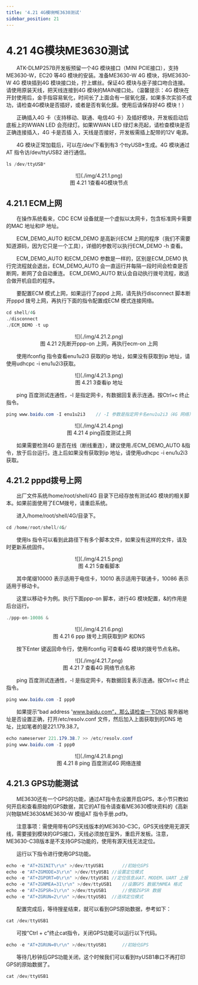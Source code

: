 ```yaml
---
title: '4.21 4G模块ME3630测试'
sidebar_position: 21
---
```


# 4.21 4G模块ME3630测试

&emsp;&emsp;ATK-DLMP257B开发板预留一个4G 模块接口（MINI PCIE接口），支持ME3630-W，EC20 等4G 模块的安装。准备ME3630-W 4G 模块，将ME3630-W 4G 模块插到4G 模块接口处，拧上螺丝。保证4G 模块与座子接口吻合连接。请使用原装天线，把天线连接到4G 模块的MAIN接口处。（温馨提示：4G 模块在开封使用后，金手指容易氧化，时间长了上面会有一层氧化膜，如果多次实验不成功，请检查4G模块是否插好，或者是否有氧化膜。使用后请保存好4G 模块！）

&emsp;&emsp;正确插入4G 卡（支持移动、联通、电信4G 卡）及插好模块，开发板启动后底板上的WWAN LED 会亮绿灯。如果WWAN LED 绿灯未亮起，请检查模块是否正确连接插入，4G 卡是否插
入，天线是否接好，开发板需插上配带的12V 电源。

&emsp;&emsp;4G 模块正常加载后，可以在/dev/下看到有3 个ttyUSB*生成。4G 模块通过AT 指令访/dev/ttyUSB2 进行通信。

```c#
ls /dev/ttyUSB*
```


<center>
![](./img/4.21.1.png)<br />
图 4.21 1查看4G模块节点
</center>

## 4.21.1 ECM上网

&emsp;&emsp;在操作系统看来，CDC ECM 设备就是一个虚拟以太网卡，包含标准网卡需要的MAC 地址和IP 地址。

&emsp;&emsp;ECM_DEMO_AUTO 和ECM_DEMO 是高新兴ECM 上网的程序（我们不需要知道源码，因为它只是一个工具），详细的参数可以执行ECM_DEMO -h 查看。

&emsp;&emsp;ECM_DEMO_AUTO 和ECM_DEMO 参数是一样的，区别是ECM_DEMO 执行完流程就会退出，ECM_DEMO_AUTO 会一直运行并每隔一段时间会检查是否断网，断网了会自动重连。                   ECM_DEMO_AUTO 默认会自动执行拨号流程，故适合做开机自启的程序。

&emsp;&emsp;要配置ECM 模式上网，如果运行了pppd 上网，请先执行disconnect 脚本断开pppd 拨号上网，再执行下面的指令配置成ECM 模式连接网络。

```c#
cd shell/4G
./disconnect
./ECM_DEMO -t up
```

<center>
![](./img/4.21.2.png)<br />
图 4.21 2先断开ppp-on 上网，再执行ecm-on 上网
</center>


&emsp;&emsp;使用ifconfig 指令查看enu1u2i3 获取的ip 地址，如果没有获取到ip 地址，请使用udhcpc -i enu1u2i3获取。

<center>
![](./img/4.21.3.png)<br />
图 4.21 3查看ip 地址
</center>

&emsp;&emsp;ping 百度测试连通性，-I 是指定网卡，有数据回复表示连通。按Ctrl+c 终止指令。

```c#
ping www.baidu.com -I enu1u2i3    // -I 参数是指定网卡名enu1u2i3（4G 网络）
```

<center>
![](./img/4.21.4.png)<br />
图 4.21 4 ping百度测试上网
</center>


&emsp;&emsp;如果需要检测4G 是否在线（断线重连），建议使用./ECM_DEMO_AUTO &指令，放于后台运行。连上后如果没有获取到ip 地址，请使用udhcpc -i enu1u2i3 获取。

## 4.21.2 pppd拨号上网

&emsp;&emsp;出厂文件系统/home/root/shell/4G 目录下已经存放有测试4G 模块的相关脚本。如果前面使用了ECM拨号，请重启系统。

&emsp;&emsp;进入/home/root/shell/4G/目录下。

```c#
cd /home/root/shell/4G/
```

&emsp;&emsp;使用ls 指令可以看到此路径下有多个脚本文件，如果没有这样的文件，请及时更新系统固件。

<center>
![](./img/4.21.5.png)<br />
图 4.21 5查看脚本
</center>

&emsp;&emsp;其中尾缀10000 表示适用于电信卡，10010 表示适用于联通卡，10086 表示适用于移动卡。

&emsp;&emsp;这里以移动卡为例。执行下面ppp-on 脚本，进行4G 模块配置，&的作用是后台运行。

```c#
./ppp-on-10086 &
```

<center>
![](./img/4.21.6.png)<br />
图 4.21 6 ppp 拨号上网获取到IP 和DNS
</center>

&emsp;&emsp;按下Enter 键返回命令行，使用ifconfig 可查看4G 模块的拨号节点名称。

<center>
![](./img/4.21.7.png)<br />
图 4.21 7 查看4G 网络节点名称
</center>

&emsp;&emsp;ping 百度测试连通性，-I 是指定网卡，有数据回复表示连通。按Ctrl+c 终止指令。

```c#
ping www.baidu.com -I ppp0
```

&emsp;&emsp;如果提示“bad address 'www.baidu.com”，那么请检查一下DNS 服务器地址是否设置正确，打开/etc/resolv.conf 文件，然后加入上面获取到的DNS 地址，比如笔者的是221.179.38.7。

```c#
echo nameserver 221.179.38.7 >> /etc/resolv.conf
ping www.baidu.com -I ppp0
```

<center>
![](./img/4.21.8.png)<br />
图 4.21 8 ping 百度测试4G 网络连接
</center>

## 4.21.3 GPS功能测试

&emsp;&emsp;ME3630还有一个GPS的功能，通过AT指令去设置开启GPS，本小节只教如何开启和查看原始的GPS数据，其它的AT指令请查看ME3630模块资料的《高新兴物联ME3630&ME3630-W 模组AT 指令手册.pdf》。

&emsp;&emsp;注意事项：需使用带有GPS天线版本的ME3630-C3C，GPS天线使用无源天线，需要接到模块的GPS接口，天线必须放在室外，重启开发板。注意，ME3630-C3B版本是不支持GPS功能的，使用有源天线无法定位。

&emsp;&emsp;运行以下指令进行使用GPS功能。

```c#
echo -e "AT+ZGINIT\r\n" >/dev/ttyUSB1		//初始化GPS
echo -e "AT+ZGMODE=3\r\n" >/dev/ttyUSB1	//设置定位模式
echo -e "AT+ZGPORT=0\r\n" >/dev/ttyUSB1	//定位信息从AT、MODEM、UART 上报
echo -e "AT+ZGNMEA=31\r\n" >/dev/ttyUSB1	//设置GPS 数据为NMEA 格式
echo -e "AT+ZGPSR=1\r\n" >/dev/ttyUSB1		//使能ZGPSR 数据
echo -e "AT+ZGRUN=2\r\n" >/dev/ttyUSB1	//连续定位模式
```

&emsp;&emsp;配置完成后，等待搜星结束，就可以看到GPS原始数据，参考如下：

```c#
cat /dev/ttyUSB1
```

&emsp;&emsp;可按“Ctrl + c”终止cat指令，关闭GPS功能可以运行以下代码。

```c#
echo -e "AT+ZGRUN=0\r\n" >/dev/ttyUSB1		//初始化GPS
```

&emsp;&emsp;等待几秒钟后GPS功能关闭，这个时候我们可以看到ttyUSB1串口不再打印GPS的原始数据了。

```c#
cat /dev/ttyUSB1
```










